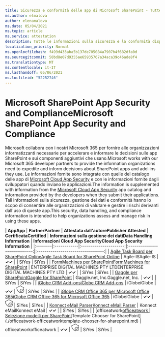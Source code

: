 ```yaml
---
title: Sicurezza e conformità delle app di Microsoft SharePoint - Tutte le app
ms.author: elmalova
author: elenamalova
ms.date: 05/04/2021
ms.topic: article
ms.service: attestation
description: Tutte le informazioni sulla sicurezza e la conformità disponibili per tutte le app SharePoint Microsoft.
localization_priority: Normal
ms.openlocfilehash: f499d433aba5b137de705084a7907b4f682dfa0d
ms.sourcegitcommit: 50bd8e07d9355ae65935767a34aca39c46ade8f4
ms.translationtype: MT
ms.contentlocale: it-IT
ms.lasthandoff: 05/06/2021
ms.locfileid: "52252746"
---
```

# <a name="microsoft-sharepoint-app-security-and-compliance"></a><span data-ttu-id="6c323-103">Microsoft SharePoint App Security and Compliance</span><span class="sxs-lookup"><span data-stu-id="6c323-103">Microsoft SharePoint App Security and Compliance</span></span>

<span data-ttu-id="6c323-104">Microsoft collabora con i nostri Microsoft 365 per fornire alle organizzazioni informatizzanti necessarie per accelerare e informare le decisioni sulle app SharePoint e sui componenti aggiuntivi che usano.</span><span class="sxs-lookup"><span data-stu-id="6c323-104">Microsoft works with our Microsoft 365 developer partners to provide the information organizations need to expedite and inform decisions about SharePoint apps and add-ins they use.</span></span> <span data-ttu-id="6c323-105">Le informazioni fornite sono integrate con quelle del catalogo delle app di [Microsoft Cloud App Security](https://www.microsoft.com/en-us/enterprise-mobility-security/cloud-app-security) e con le informazioni fornite dagli sviluppatori quando inviano le applicazioni.</span><span class="sxs-lookup"><span data-stu-id="6c323-105">The information is supplemented with information from the [Microsoft Cloud App Security](https://www.microsoft.com/en-us/enterprise-mobility-security/cloud-app-security) app catalog and information provided by the developers when they submit their applications.</span></span> <span data-ttu-id="6c323-106">Tali informazioni sulla sicurezza, gestione dei dati e conformità hanno lo scopo di consentire alle organizzazioni di valutare e gestire i rischi derivanti dall'uso di queste app.</span><span class="sxs-lookup"><span data-stu-id="6c323-106">This security, data handling, and compliance information is intended to help organizations assess and manage risk in using these apps.</span></span>

| <span data-ttu-id="6c323-107">**App**</span><span class="sxs-lookup"><span data-stu-id="6c323-107">**App**</span></span> | <span data-ttu-id="6c323-108">**Partner**</span><span class="sxs-lookup"><span data-stu-id="6c323-108">**Partner**</span></span> | <span data-ttu-id="6c323-109">**Attestata dall'autore**</span><span class="sxs-lookup"><span data-stu-id="6c323-109">**Publisher Attested**</span></span> | <span data-ttu-id="6c323-110">**Certificata**</span><span class="sxs-lookup"><span data-stu-id="6c323-110">**Certified**</span></span> | <span data-ttu-id="6c323-111">**Informazioni sulla gestione dei dati**</span><span class="sxs-lookup"><span data-stu-id="6c323-111">**Data Handling Information**</span></span> | <span data-ttu-id="6c323-112">**Informazioni Cloud App Security**</span><span class="sxs-lookup"><span data-stu-id="6c323-112">**Cloud App Security Information**</span></span> |
|:--------|:------------|:----------------------:|:-----------------------------:|:----------------------------------:|
| [<span data-ttu-id="6c323-113">Agile Task Board per SharePoint Online</span><span class="sxs-lookup"><span data-stu-id="6c323-113">Agile Task Board for SharePoint Online</span></span>](./agile-is-task-board-for-sharepoint-online.md) | <span data-ttu-id="6c323-114">Agile-IS</span><span class="sxs-lookup"><span data-stu-id="6c323-114">Agile-IS</span></span> | <span data-ttu-id="6c323-115">**✓**</span><span class="sxs-lookup"><span data-stu-id="6c323-115">**✓**</span></span> |  | <span data-ttu-id="6c323-116">Sì</span><span class="sxs-lookup"><span data-stu-id="6c323-116">Yes</span></span> | <span data-ttu-id="6c323-117">Sì</span><span class="sxs-lookup"><span data-stu-id="6c323-117">Yes</span></span> |
| [<span data-ttu-id="6c323-118">FormMachines per SharePoint</span><span class="sxs-lookup"><span data-stu-id="6c323-118">FormMachines for SharePoint</span></span>](./enterprise-digital-machines-pty-ltd-formmachines-for-sharepoint.md) | <span data-ttu-id="6c323-119">ENTERPRISE DIGITAL MACHINES PTY LTD</span><span class="sxs-lookup"><span data-stu-id="6c323-119">ENTERPRISE DIGITAL MACHINES PTY LTD</span></span> | <span data-ttu-id="6c323-120">**✓**</span><span class="sxs-lookup"><span data-stu-id="6c323-120">**✓**</span></span> |  | <span data-ttu-id="6c323-121">Sì</span><span class="sxs-lookup"><span data-stu-id="6c323-121">Yes</span></span> | <span data-ttu-id="6c323-122">Sì</span><span class="sxs-lookup"><span data-stu-id="6c323-122">Yes</span></span> |
| [<span data-ttu-id="6c323-123">Gaggle per SharePoint</span><span class="sxs-lookup"><span data-stu-id="6c323-123">Gaggle for SharePoint</span></span>](./gagglenet-inc-gaggle-for-sharepoint.md) | <span data-ttu-id="6c323-124">Gaggle.net, Inc.</span><span class="sxs-lookup"><span data-stu-id="6c323-124">Gaggle.net, Inc.</span></span> | <span data-ttu-id="6c323-125">**✓**</span><span class="sxs-lookup"><span data-stu-id="6c323-125">**✓**</span></span> |  | <span data-ttu-id="6c323-126">Sì</span><span class="sxs-lookup"><span data-stu-id="6c323-126">Yes</span></span> | <span data-ttu-id="6c323-127">Sì</span><span class="sxs-lookup"><span data-stu-id="6c323-127">Yes</span></span> |
| [<span data-ttu-id="6c323-128">iGlobe CRM Add-ons</span><span class="sxs-lookup"><span data-stu-id="6c323-128">iGlobe CRM Add-ons</span></span>](./iglobe-crm-add-ons.md) | <span data-ttu-id="6c323-129">iGlobe</span><span class="sxs-lookup"><span data-stu-id="6c323-129">iGlobe</span></span> | <span data-ttu-id="6c323-130">**✓**</span><span class="sxs-lookup"><span data-stu-id="6c323-130">**✓**</span></span> | <img alt="Certified application badge" src="../media/certified-badge.png" height="25" width="25" /> | <span data-ttu-id="6c323-131">Sì</span><span class="sxs-lookup"><span data-stu-id="6c323-131">Yes</span></span> | <span data-ttu-id="6c323-132">Sì</span><span class="sxs-lookup"><span data-stu-id="6c323-132">Yes</span></span> |
| [<span data-ttu-id="6c323-133">iGlobe CRM Office 365 per Microsoft Office 365</span><span class="sxs-lookup"><span data-stu-id="6c323-133">iGlobe CRM Office 365 for Microsoft Office 365</span></span>](./iglobe-crm-office-365-for-microsoft.md) | <span data-ttu-id="6c323-134">iGlobe</span><span class="sxs-lookup"><span data-stu-id="6c323-134">iGlobe</span></span> | <span data-ttu-id="6c323-135">**✓**</span><span class="sxs-lookup"><span data-stu-id="6c323-135">**✓**</span></span> | <img alt="Certified application badge" src="../media/certified-badge.png" height="25" width="25" /> | <span data-ttu-id="6c323-136">Sì</span><span class="sxs-lookup"><span data-stu-id="6c323-136">Yes</span></span> | <span data-ttu-id="6c323-137">Sì</span><span class="sxs-lookup"><span data-stu-id="6c323-137">Yes</span></span> |
| [<span data-ttu-id="6c323-138">Konnect eMail Parser</span><span class="sxs-lookup"><span data-stu-id="6c323-138">Konnect eMail Parser</span></span>](./konnect-email-parser.md) | <span data-ttu-id="6c323-139">Konnect eMail</span><span class="sxs-lookup"><span data-stu-id="6c323-139">Konnect eMail</span></span> | <span data-ttu-id="6c323-140">**✓**</span><span class="sxs-lookup"><span data-stu-id="6c323-140">**✓**</span></span> |  | <span data-ttu-id="6c323-141">Sì</span><span class="sxs-lookup"><span data-stu-id="6c323-141">Yes</span></span> | <span data-ttu-id="6c323-142">Sì</span><span class="sxs-lookup"><span data-stu-id="6c323-142">Yes</span></span> |
| <span data-ttu-id="6c323-143">[officeatwork</span><span class="sxs-lookup"><span data-stu-id="6c323-143">[officeatwork</span></span> | <span data-ttu-id="6c323-144">Selezione modelli per SharePoint](./officeatwork-officeatworktemplate-chooser-for-sharepoint.md)</span><span class="sxs-lookup"><span data-stu-id="6c323-144">Template Chooser for SharePoint](./officeatwork-officeatworktemplate-chooser-for-sharepoint.md)</span></span> | <span data-ttu-id="6c323-145">officeatwork</span><span class="sxs-lookup"><span data-stu-id="6c323-145">officeatwork</span></span> | <span data-ttu-id="6c323-146">**✓**</span><span class="sxs-lookup"><span data-stu-id="6c323-146">**✓**</span></span> | <img alt="Certified application badge" src="../media/certified-badge.png" height="25" width="25" /> | <span data-ttu-id="6c323-147">Sì</span><span class="sxs-lookup"><span data-stu-id="6c323-147">Yes</span></span> | <span data-ttu-id="6c323-148">Sì</span><span class="sxs-lookup"><span data-stu-id="6c323-148">Yes</span></span> |
